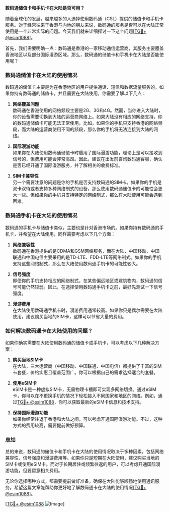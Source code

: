 **数码通储值卡和手机卡在大陆是否可用？**

随着全球化的发展，越来越多的人选择使用数码通（CSL）提供的储值卡和手机卡服务。对于经常往来于香港与内地的朋友来说，数码通的服务是否可以在大陆正常使用是一个非常实际的问题。今天我们就来详细探讨一下这个问题[[TG💪+ @esim1088](https://t.me/s/esim1088)]。

首先，我们需要明确一点：数码通是香港的一家移动通信运营商，其服务主要覆盖香港地区以及部分国际漫游区域。那么，数码通的储值卡和手机卡在大陆是否能使用呢？

### 数码通储值卡在大陆的使用情况

数码通的储值卡主要是为在香港地区的用户提供通话、短信和数据流量服务的。如果你持有数码通的储值卡，并且需要在大陆使用，你需要了解以下几点：

1. **网络覆盖问题**  
   数码通在香港使用的网络频段主要是2G、3G和4G。然而，当你进入大陆时，你的设备需要切换到大陆的运营商网络上。如果大陆没有相应的网络支持，你的数码通储值卡可能无法正常使用。比如，如果你的手机只支持香港的网络频段，而大陆的运营商使用不同的频段，那么你的手机将无法连接到大陆的网络。

2. **国际漫游功能**  
   如果你在大陆使用数码通储值卡时启用了国际漫游功能，理论上是可以接收到信号的，但费用可能会非常高昂。因此，建议在出发前咨询数码通客服，确认是否已经开通了国际漫游服务，并了解相关的收费标准。

3. **SIM卡兼容性**  
   另一个需要注意的问题是你的手机是否支持数码通的SIM卡。如果你的手机是双卡双待或者支持多种网络制式的设备，那么使用数码通储值卡的可能性会更大一些。但如果你的手机只支持特定的网络制式，那么在大陆使用可能会遇到困难。

### 数码通手机卡在大陆的使用情况

数码通的手机卡与储值卡类似，主要也是针对香港市场的。如果你持有数码通的手机卡，并希望在大陆使用，同样需要考虑以下几个方面：

1. **网络兼容性**  
   数码通在香港提供的是CDMA和GSM网络服务，而在大陆，中国移动、中国联通和中国电信主要采用的是TD-LTE、FDD-LTE等网络制式。如果你的手机支持这些网络制式，那么在大陆使用数码通手机卡的可能性较大。

2. **信号强度**  
   即便你的手机支持相应的网络制式，在某些偏远地区或建筑物内，数码通的信号可能仍然较弱。因此，在选择使用数码通手机卡之前，最好先测试一下信号强度。

3. **漫游费用**  
   在大陆使用数码通手机卡时，漫游费用通常较高。如果你只是偶尔需要在大陆使用，建议购买当地的SIM卡，这样可以节省大量的费用。

### 如何解决数码通卡在大陆使用的问题？

如果你确实需要在大陆使用数码通的储值卡或手机卡，可以考虑以下几种解决方案：

1. **购买当地SIM卡**  
   在大陆，三大运营商（中国移动、中国联通、中国电信）都提供了丰富的SIM卡套餐，价格实惠且覆盖范围广。你可以根据自己的需求选择适合的套餐。

2. **使用eSIM卡**  
   eSIM卡是一种虚拟SIM卡，无需物理卡槽即可实现多网络切换。通过eSIM卡，你可以在不更换手机的情况下轻松接入不同国家和地区的网络。例如，通过[TG💪+ @esim1088](https://t.me/s/esim1088)，你可以获取最新的eSIM卡信息和技术支持。

3. **保持国际漫游功能**  
   如果你经常往返于香港和大陆之间，可以考虑开通国际漫游功能。不过，这种方式的费用较高，需要提前做好预算。

### 总结

总的来说，数码通的储值卡和手机卡在大陆的使用情况取决于多种因素，包括网络兼容性、信号强度和漫游费用等。如果你只是短期在大陆使用，建议购买当地的SIM卡或使用eSIM卡。而对于长期居住或频繁往返的用户，可以考虑开通国际漫游功能，但要留意相关费用。

无论你选择哪种方式，都需要提前做好准备，确保在大陆能够顺畅地使用通讯服务。希望这篇文章能帮助你更好地了解数码通卡在大陆的使用情况[[TG💪+ @esim1088](https://t.me/s/esim1088)]。

[[TG💪+ @esim1088](https://t.me/s/esim1088) ![Image](https://i.postimg.cc/4NQfJmqS/Snipaste-2025-05-13-00-14-12.png)]